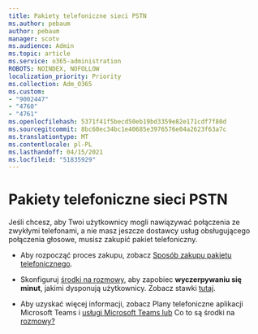 ```yaml
---
title: Pakiety telefoniczne sieci PSTN
ms.author: pebaum
author: pebaum
manager: scotv
ms.audience: Admin
ms.topic: article
ms.service: o365-administration
ROBOTS: NOINDEX, NOFOLLOW
localization_priority: Priority
ms.collection: Adm_O365
ms.custom:
- "9002447"
- "4760"
- "4761"
ms.openlocfilehash: 5371f41f5becd50eb19bd3359e82e171cdf7f80d
ms.sourcegitcommit: 8bc60ec34bc1e40685e3976576e04a2623f63a7c
ms.translationtype: MT
ms.contentlocale: pl-PL
ms.lasthandoff: 04/15/2021
ms.locfileid: "51835929"
---
```

# <a name="pstn-calling-plans"></a>Pakiety telefoniczne sieci PSTN

Jeśli chcesz, aby Twoi użytkownicy mogli nawiązywać połączenia ze zwykłymi telefonami, a nie masz jeszcze dostawcy usług obsługującego połączenia głosowe, musisz zakupić pakiet telefoniczny.

- Aby rozpocząć proces zakupu, zobacz [Sposób zakupu pakietu telefonicznego](https://docs.microsoft.com/MicrosoftTeams/calling-plans-for-office-365).

- Skonfiguruj [środki na rozmowy](https://docs.microsoft.com/microsoftteams/set-up-communications-credits-for-your-organization), aby zapobiec **wyczerpywaniu się minut**, jakimi dysponują użytkownicy. Zobacz stawki [tutaj](https://products.office.com/microsoft-teams/voice-calling). 

- Aby uzyskać więcej informacji, zobacz Plany telefoniczne aplikacji Microsoft Teams i [usługi Microsoft Teams lub](https://docs.microsoft.com/MicrosoftTeams/calling-plan-landing-page) Co to są środki na [rozmowy?](https://docs.microsoft.com/microsoftteams/what-are-communications-credits)
